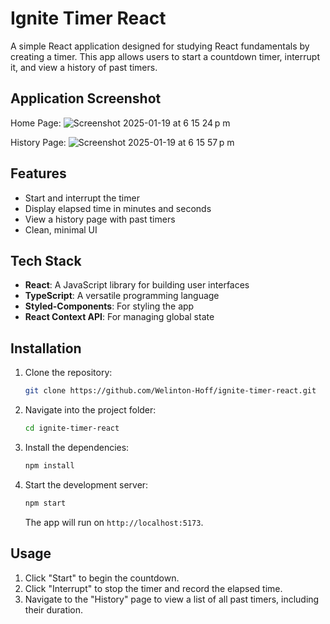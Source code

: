 # Ignite Timer React

A simple React application designed for studying React fundamentals by creating a timer. This app allows users to start a countdown timer, interrupt it, and view a history of past timers.

## Application Screenshot

Home Page:
![Screenshot 2025-01-19 at 6 15 24 p m](https://github.com/user-attachments/assets/da895e58-a7c8-4dfa-9735-05a547b46a92)

History Page:
![Screenshot 2025-01-19 at 6 15 57 p m](https://github.com/user-attachments/assets/9621cada-b845-4873-9df3-2704de6f3e7e)

## Features

- Start and interrupt the timer
- Display elapsed time in minutes and seconds
- View a history page with past timers
- Clean, minimal UI

## Tech Stack

- **React**: A JavaScript library for building user interfaces
- **TypeScript**: A versatile programming language
- **Styled-Components**: For styling the app
- **React Context API**: For managing global state

## Installation

1. Clone the repository:

   ```bash
   git clone https://github.com/Welinton-Hoff/ignite-timer-react.git
   ```

2. Navigate into the project folder:

   ```bash
   cd ignite-timer-react
   ```

3. Install the dependencies:

   ```bash
   npm install
   ```

4. Start the development server:

   ```bash
   npm start
   ```

   The app will run on `http://localhost:5173`.

## Usage

1. Click "Start" to begin the countdown.
2. Click "Interrupt" to stop the timer and record the elapsed time.
3. Navigate to the "History" page to view a list of all past timers, including their duration.
